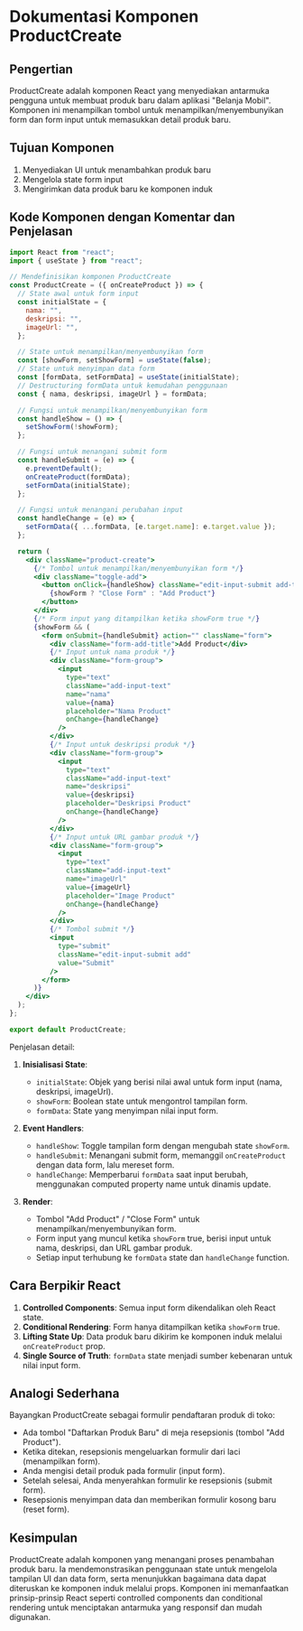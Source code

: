 # Dokumentasi Komponen ProductCreate

## Pengertian

ProductCreate adalah komponen React yang menyediakan antarmuka pengguna untuk membuat produk baru dalam aplikasi "Belanja Mobil". Komponen ini menampilkan tombol untuk menampilkan/menyembunyikan form dan form input untuk memasukkan detail produk baru.

## Tujuan Komponen

1. Menyediakan UI untuk menambahkan produk baru
2. Mengelola state form input
3. Mengirimkan data produk baru ke komponen induk

## Kode Komponen dengan Komentar dan Penjelasan

```jsx
import React from "react";
import { useState } from "react";

// Mendefinisikan komponen ProductCreate
const ProductCreate = ({ onCreateProduct }) => {
  // State awal untuk form input
  const initialState = {
    nama: "",
    deskripsi: "",
    imageUrl: "",
  };

  // State untuk menampilkan/menyembunyikan form
  const [showForm, setShowForm] = useState(false);
  // State untuk menyimpan data form
  const [formData, setFormData] = useState(initialState);
  // Destructuring formData untuk kemudahan penggunaan
  const { nama, deskripsi, imageUrl } = formData;

  // Fungsi untuk menampilkan/menyembunyikan form
  const handleShow = () => {
    setShowForm(!showForm);
  };

  // Fungsi untuk menangani submit form
  const handleSubmit = (e) => {
    e.preventDefault();
    onCreateProduct(formData);
    setFormData(initialState);
  };

  // Fungsi untuk menangani perubahan input
  const handleChange = (e) => {
    setFormData({ ...formData, [e.target.name]: e.target.value });
  };

  return (
    <div className="product-create">
      {/* Tombol untuk menampilkan/menyembunyikan form */}
      <div className="toggle-add">
        <button onClick={handleShow} className="edit-input-submit add-toggle">
          {showForm ? "Close Form" : "Add Product"}
        </button>
      </div>
      {/* Form input yang ditampilkan ketika showForm true */}
      {showForm && (
        <form onSubmit={handleSubmit} action="" className="form">
          <div className="form-add-title">Add Product</div>
          {/* Input untuk nama produk */}
          <div className="form-group">
            <input
              type="text"
              className="add-input-text"
              name="nama"
              value={nama}
              placeholder="Nama Product"
              onChange={handleChange}
            />
          </div>
          {/* Input untuk deskripsi produk */}
          <div className="form-group">
            <input
              type="text"
              className="add-input-text"
              name="deskripsi"
              value={deskripsi}
              placeholder="Deskripsi Product"
              onChange={handleChange}
            />
          </div>
          {/* Input untuk URL gambar produk */}
          <div className="form-group">
            <input
              type="text"
              className="add-input-text"
              name="imageUrl"
              value={imageUrl}
              placeholder="Image Product"
              onChange={handleChange}
            />
          </div>
          {/* Tombol submit */}
          <input
            type="submit"
            className="edit-input-submit add"
            value="Submit"
          />
        </form>
      )}
    </div>
  );
};

export default ProductCreate;
```

Penjelasan detail:

1. **Inisialisasi State**:

   - `initialState`: Objek yang berisi nilai awal untuk form input (nama, deskripsi, imageUrl).
   - `showForm`: Boolean state untuk mengontrol tampilan form.
   - `formData`: State yang menyimpan nilai input form.

2. **Event Handlers**:

   - `handleShow`: Toggle tampilan form dengan mengubah state `showForm`.
   - `handleSubmit`: Menangani submit form, memanggil `onCreateProduct` dengan data form, lalu mereset form.
   - `handleChange`: Memperbarui `formData` saat input berubah, menggunakan computed property name untuk dinamis update.

3. **Render**:
   - Tombol "Add Product" / "Close Form" untuk menampilkan/menyembunyikan form.
   - Form input yang muncul ketika `showForm` true, berisi input untuk nama, deskripsi, dan URL gambar produk.
   - Setiap input terhubung ke `formData` state dan `handleChange` function.

## Cara Berpikir React

1. **Controlled Components**: Semua input form dikendalikan oleh React state.
2. **Conditional Rendering**: Form hanya ditampilkan ketika `showForm` true.
3. **Lifting State Up**: Data produk baru dikirim ke komponen induk melalui `onCreateProduct` prop.
4. **Single Source of Truth**: `formData` state menjadi sumber kebenaran untuk nilai input form.

## Analogi Sederhana

Bayangkan ProductCreate sebagai formulir pendaftaran produk di toko:

- Ada tombol "Daftarkan Produk Baru" di meja resepsionis (tombol "Add Product").
- Ketika ditekan, resepsionis mengeluarkan formulir dari laci (menampilkan form).
- Anda mengisi detail produk pada formulir (input form).
- Setelah selesai, Anda menyerahkan formulir ke resepsionis (submit form).
- Resepsionis menyimpan data dan memberikan formulir kosong baru (reset form).

## Kesimpulan

ProductCreate adalah komponen yang menangani proses penambahan produk baru. Ia mendemonstrasikan penggunaan state untuk mengelola tampilan UI dan data form, serta menunjukkan bagaimana data dapat diteruskan ke komponen induk melalui props. Komponen ini memanfaatkan prinsip-prinsip React seperti controlled components dan conditional rendering untuk menciptakan antarmuka yang responsif dan mudah digunakan.
